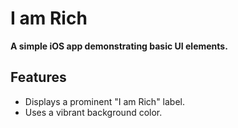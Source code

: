 # I am Rich

**A simple iOS app demonstrating basic UI elements.**

## Features
* Displays a prominent "I am Rich" label.
* Uses a vibrant background color.
